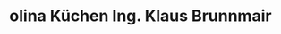 ---
title: "olina Küchen Ing. Klaus Brunnmair"
url: /grieskirchen/olina-kuechen-ing-klaus-brunnmair/
shop: Küchen
---